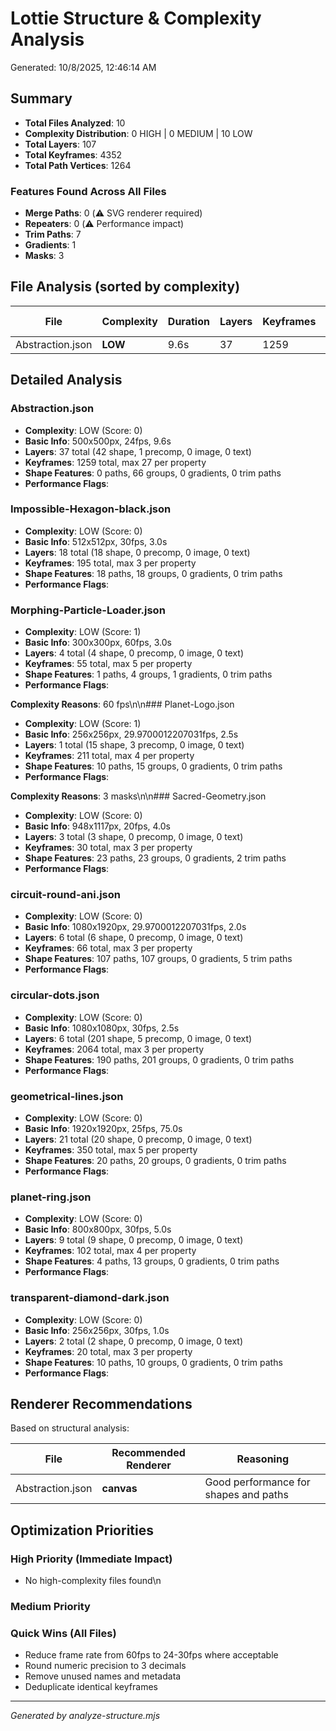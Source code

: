 # Lottie Structure & Complexity Analysis

Generated: 10/8/2025, 12:46:14 AM

## Summary

- **Total Files Analyzed**: 10
- **Complexity Distribution**: 0 HIGH | 0 MEDIUM | 10 LOW
- **Total Layers**: 107
- **Total Keyframes**: 4352 
- **Total Path Vertices**: 1264

### Features Found Across All Files
- **Merge Paths**: 0 (⚠️ SVG renderer required)
- **Repeaters**: 0 (⚠️ Performance impact)
- **Trim Paths**: 7
- **Gradients**: 1
- **Masks**: 3

## File Analysis (sorted by complexity)

| File | Complexity | Duration | Layers | Keyframes | Vertices | Key Issues |
|------|------------|----------|--------|-----------|----------|------------|
| Abstraction.json | **LOW** | 9.6s | 37 | 1259 | 0 | None |\n| Impossible-Hexagon-black.json | **LOW** | 3.0s | 18 | 195 | 0 | None |\n| Morphing-Particle-Loader.json | **LOW** | 3.0s | 4 | 55 | 3 | 60 fps |\n| Planet-Logo.json | **LOW** | 2.5s | 1 | 211 | 51 | 3 masks |\n| Sacred-Geometry.json | **LOW** | 4.0s | 3 | 30 | 78 | None |\n| circuit-round-ani.json | **LOW** | 2.0s | 6 | 66 | 356 | None |\n| circular-dots.json | **LOW** | 2.5s | 6 | 2064 | 760 | None |\n| geometrical-lines.json | **LOW** | 75.0s | 21 | 350 | 0 | None |\n| planet-ring.json | **LOW** | 5.0s | 9 | 102 | 16 | None |\n| transparent-diamond-dark.json | **LOW** | 1.0s | 2 | 20 | 0 | None |\n

## Detailed Analysis

### Abstraction.json
- **Complexity**: LOW (Score: 0)
- **Basic Info**: 500x500px, 24fps, 9.6s
- **Layers**: 37 total (42 shape, 1 precomp, 0 image, 0 text)
- **Keyframes**: 1259 total, max 27 per property
- **Shape Features**: 0 paths, 66 groups, 0 gradients, 0 trim paths
- **Performance Flags**:   

### Impossible-Hexagon-black.json
- **Complexity**: LOW (Score: 0)
- **Basic Info**: 512x512px, 30fps, 3.0s
- **Layers**: 18 total (18 shape, 0 precomp, 0 image, 0 text)
- **Keyframes**: 195 total, max 3 per property
- **Shape Features**: 18 paths, 18 groups, 0 gradients, 0 trim paths
- **Performance Flags**:   

### Morphing-Particle-Loader.json
- **Complexity**: LOW (Score: 1)
- **Basic Info**: 300x300px, 60fps, 3.0s
- **Layers**: 4 total (4 shape, 0 precomp, 0 image, 0 text)
- **Keyframes**: 55 total, max 5 per property
- **Shape Features**: 1 paths, 4 groups, 1 gradients, 0 trim paths
- **Performance Flags**:   

**Complexity Reasons**: 60 fps\n\n### Planet-Logo.json
- **Complexity**: LOW (Score: 1)
- **Basic Info**: 256x256px, 29.9700012207031fps, 2.5s
- **Layers**: 1 total (15 shape, 3 precomp, 0 image, 0 text)
- **Keyframes**: 211 total, max 4 per property
- **Shape Features**: 10 paths, 15 groups, 0 gradients, 0 trim paths
- **Performance Flags**:   

**Complexity Reasons**: 3 masks\n\n### Sacred-Geometry.json
- **Complexity**: LOW (Score: 0)
- **Basic Info**: 948x1117px, 20fps, 4.0s
- **Layers**: 3 total (3 shape, 0 precomp, 0 image, 0 text)
- **Keyframes**: 30 total, max 3 per property
- **Shape Features**: 23 paths, 23 groups, 0 gradients, 2 trim paths
- **Performance Flags**:   

### circuit-round-ani.json
- **Complexity**: LOW (Score: 0)
- **Basic Info**: 1080x1920px, 29.9700012207031fps, 2.0s
- **Layers**: 6 total (6 shape, 0 precomp, 0 image, 0 text)
- **Keyframes**: 66 total, max 3 per property
- **Shape Features**: 107 paths, 107 groups, 0 gradients, 5 trim paths
- **Performance Flags**:   

### circular-dots.json
- **Complexity**: LOW (Score: 0)
- **Basic Info**: 1080x1080px, 30fps, 2.5s
- **Layers**: 6 total (201 shape, 5 precomp, 0 image, 0 text)
- **Keyframes**: 2064 total, max 3 per property
- **Shape Features**: 190 paths, 201 groups, 0 gradients, 0 trim paths
- **Performance Flags**:   

### geometrical-lines.json
- **Complexity**: LOW (Score: 0)
- **Basic Info**: 1920x1920px, 25fps, 75.0s
- **Layers**: 21 total (20 shape, 0 precomp, 0 image, 0 text)
- **Keyframes**: 350 total, max 5 per property
- **Shape Features**: 20 paths, 20 groups, 0 gradients, 0 trim paths
- **Performance Flags**:   

### planet-ring.json
- **Complexity**: LOW (Score: 0)
- **Basic Info**: 800x800px, 30fps, 5.0s
- **Layers**: 9 total (9 shape, 0 precomp, 0 image, 0 text)
- **Keyframes**: 102 total, max 4 per property
- **Shape Features**: 4 paths, 13 groups, 0 gradients, 0 trim paths
- **Performance Flags**:   

### transparent-diamond-dark.json
- **Complexity**: LOW (Score: 0)
- **Basic Info**: 256x256px, 30fps, 1.0s
- **Layers**: 2 total (2 shape, 0 precomp, 0 image, 0 text)
- **Keyframes**: 20 total, max 3 per property
- **Shape Features**: 10 paths, 10 groups, 0 gradients, 0 trim paths
- **Performance Flags**:   

## Renderer Recommendations

Based on structural analysis:

| File | Recommended Renderer | Reasoning |
|------|---------------------|-----------|
| Abstraction.json | **canvas** | Good performance for shapes and paths |\n| Impossible-Hexagon-black.json | **canvas** | Good performance for shapes and paths |\n| Morphing-Particle-Loader.json | **canvas** | Good performance for shapes and paths |\n| Planet-Logo.json | **svg** | Better mask support |\n| Sacred-Geometry.json | **canvas** | Good performance for shapes and paths |\n| circuit-round-ani.json | **canvas** | Good performance for shapes and paths |\n| circular-dots.json | **canvas** | Good performance for shapes and paths |\n| geometrical-lines.json | **canvas** | Good performance for shapes and paths |\n| planet-ring.json | **canvas** | Good performance for shapes and paths |\n| transparent-diamond-dark.json | **canvas** | Good performance for shapes and paths |\n

## Optimization Priorities

### High Priority (Immediate Impact)
- No high-complexity files found\n
### Medium Priority 

### Quick Wins (All Files)
- Reduce frame rate from 60fps to 24-30fps where acceptable
- Round numeric precision to 3 decimals
- Remove unused names and metadata
- Deduplicate identical keyframes

---
*Generated by analyze-structure.mjs*
